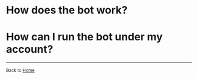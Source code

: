 # How does the bot work?


# How can I run the bot under my account?

----

<sub>Back to [Home](/Natty)</sub>